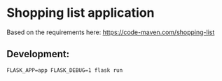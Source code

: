 # Shopping list application

Based on the requirements here: https://code-maven.com/shopping-list


## Development:

```
FLASK_APP=app FLASK_DEBUG=1 flask run
```
